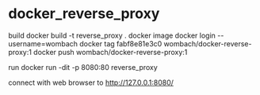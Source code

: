 # docker_reverse_proxy

build
docker build -t reverse_proxy .
docker image
docker login --username=wombach
docker tag fabf8e81e3c0 wombach/docker-reverse-proxy:1
docker push wombach/docker-reverse-proxy:1

run
docker run -dit -p 8080:80 reverse_proxy

connect with web browser to http://127.0.0.1:8080/